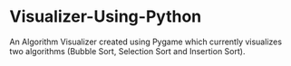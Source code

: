 # Visualizer-Using-Python
  An Algorithm Visualizer created using Pygame which currently visualizes two algorithms (Bubble Sort, Selection Sort and Insertion Sort).
  
